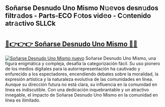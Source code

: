 ## Soñarse Desnudo Uno Mismo N𝚞𝚎vos desn𝚞dos filtr𝚊dos - Parts-ECO F𝚘tos vid𝚎o - C𝚘ntenido atr𝚊ctivo SLLCk

# <h2><a href="http://mb48mmy.tromn.icu/?c=So%c3%b1arse+Desnudo+Uno+Mismo">🔗👉👉👉 Soñarse Desnudo Uno Mismo 🔗🔗</a></h2>

[![Soñarse Desnudo Uno Mismo nuevo](https://i.imgur.com/pEAQMta.gif)](http://mb48mmy.tromn.icu/?c=So%c3%b1arse+Desnudo+Uno+Mismo)
Soñarse Desnudo Uno Mismo, una figura enigmática y compleja, desafía la categorización fácil. Su uso pionero de los medios digitales para la autorrepresentación ha cautivado y enfurecido a los espectadores, encendiendo debates sobre la moralidad, la expresión artística y la naturaleza evolutiva de las comunidades en línea. Aunque su dirección futura no está clara, su influencia en la comunidad en línea es indiscutible. Con una dedicación inquebrantable y un atractivo innegable, el impacto de Soñarse Desnudo Uno Mismo en la comunidad en línea es ilimitado.
